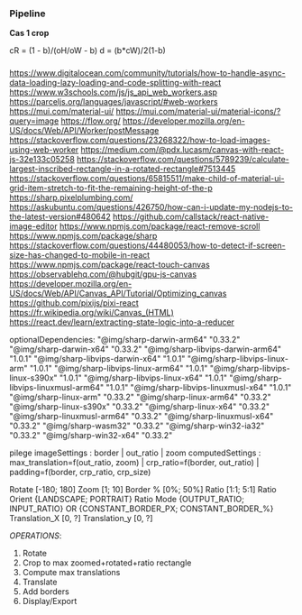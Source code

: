### Pipeline 

**Cas 1 crop**

cR = (1 - b)/(oH/oW - b)
d = (b*cW)/2(1-b)

### 

https://www.digitalocean.com/community/tutorials/how-to-handle-async-data-loading-lazy-loading-and-code-splitting-with-react
https://www.w3schools.com/js/js_api_web_workers.asp
https://parceljs.org/languages/javascript/#web-workers
https://mui.com/material-ui/
https://mui.com/material-ui/material-icons/?query=image
https://flow.org/
https://developer.mozilla.org/en-US/docs/Web/API/Worker/postMessage
https://stackoverflow.com/questions/23268322/how-to-load-images-using-web-worker
https://medium.com/@pdx.lucasm/canvas-with-react-js-32e133c05258
https://stackoverflow.com/questions/5789239/calculate-largest-inscribed-rectangle-in-a-rotated-rectangle#7513445
https://stackoverflow.com/questions/65815511/make-child-of-material-ui-grid-item-stretch-to-fit-the-remaining-height-of-the-p
https://sharp.pixelplumbing.com/
https://askubuntu.com/questions/426750/how-can-i-update-my-nodejs-to-the-latest-version#480642
https://github.com/callstack/react-native-image-editor
https://www.npmjs.com/package/react-remove-scroll
https://www.npmjs.com/package/sharp
https://stackoverflow.com/questions/44480053/how-to-detect-if-screen-size-has-changed-to-mobile-in-react
https://www.npmjs.com/package/react-touch-canvas
https://observablehq.com/@hubgit/gpu-js-canvas
https://developer.mozilla.org/en-US/docs/Web/API/Canvas_API/Tutorial/Optimizing_canvas
https://github.com/pixijs/pixi-react
https://fr.wikipedia.org/wiki/Canvas_(HTML)
https://react.dev/learn/extracting-state-logic-into-a-reducer


optionalDependencies:
    "@img/sharp-darwin-arm64" "0.33.2"
    "@img/sharp-darwin-x64" "0.33.2"
    "@img/sharp-libvips-darwin-arm64" "1.0.1"
    "@img/sharp-libvips-darwin-x64" "1.0.1"
    "@img/sharp-libvips-linux-arm" "1.0.1"
    "@img/sharp-libvips-linux-arm64" "1.0.1"
    "@img/sharp-libvips-linux-s390x" "1.0.1"
    "@img/sharp-libvips-linux-x64" "1.0.1"
    "@img/sharp-libvips-linuxmusl-arm64" "1.0.1"
    "@img/sharp-libvips-linuxmusl-x64" "1.0.1"
    "@img/sharp-linux-arm" "0.33.2"
    "@img/sharp-linux-arm64" "0.33.2"
    "@img/sharp-linux-s390x" "0.33.2"
    "@img/sharp-linux-x64" "0.33.2"
    "@img/sharp-linuxmusl-arm64" "0.33.2"
    "@img/sharp-linuxmusl-x64" "0.33.2"
    "@img/sharp-wasm32" "0.33.2"
    "@img/sharp-win32-ia32" "0.33.2"
    "@img/sharp-win32-x64" "0.33.2"



pilege
imageSettings    : border | out_ratio | zoom
computedSettings : max_translation=f(out_ratio, zoom) | crp_ratio=f(border, out_ratio) | padding=f(border, crp_ratio, crp_size)


Rotate                  [-180; 180]
Zoom                    [1; 10]
Border %                [0%; 50%]
Ratio                   [1:1; 5:1]
Ratio Orient            {LANDSCAPE; PORTRAIT}
Ratio Mode              {OUTPUT_RATIO; INPUT_RATIO} OR {CONSTANT_BORDER_PX; CONSTANT_BORDER_%}
Translation_X           [0, ?]
Translation_y           [0, ?]

_OPERATIONS_:
1. Rotate
2. Crop to max zoomed+rotated+ratio rectangle
3. Compute max translations
4. Translate
5. Add borders
6. Display/Export

